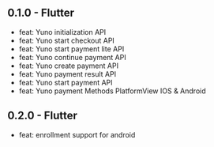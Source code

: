 ## 0.1.0 - Flutter
- feat: Yuno initialization API
- feat: Yuno start checkout API
- feat: Yuno start payment lite API
- feat: Yuno continue payment API
- feat: Yuno create payment API
- feat: Yuno payment result API
- feat: Yuno start payment API
- feat: Yuno payment Methods PlatformView IOS & Android
## 0.2.0 - Flutter
- feat: enrollment support for android